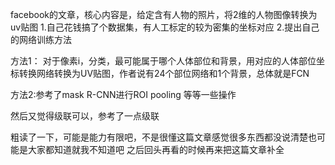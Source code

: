 facebook的文章，核心内容是，给定含有人物的照片，将2维的人物图像转换为uv贴图
1.自己花钱搞了个数据集，有人工标定的较为密集的坐标对应
2.提出自己的网络训练方法

方法1：
对于像素i，分类，最可能属于哪个人体部位和背景，用对应的人体部位坐标转换网络转换为UV贴图，作者说有24个部位网络和1个背景，总体就是FCN

方法2:参考了mask R-CNN进行ROI pooling 等等一些操作

然后又觉得级联可以，参考了一点级联

粗读了一下，可能是能力有限吧，不是很懂这篇文章感觉很多东西都没说清楚也可能是大家都知道就我不知道吧
之后回头再看的时候再来把这篇文章补全
